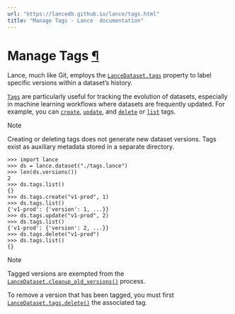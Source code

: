 ```yaml
---
url: "https://lancedb.github.io/lance/tags.html"
title: "Manage Tags - Lance  documentation"
---
```


# Manage Tags [¶](https://lancedb.github.io/lance/tags.html\#manage-tags "Link to this heading")

Lance, much like Git, employs the [`LanceDataset.tags`](https://lancedb.github.io/lance/api/python/LanceDataset.tags.html "lance.LanceDataset.tags — Tag management for the dataset.")
property to label specific versions within a dataset’s history.

[`Tags`](https://lancedb.github.io/lance/api/py_modules.html#lance.dataset.Tags "lance.dataset.Tags — Dataset tag manager.") are particularly useful for tracking the evolution of datasets,
especially in machine learning workflows where datasets are frequently updated.
For example, you can [`create`](https://lancedb.github.io/lance/api/py_modules.html#lance.dataset.Tags.create "lance.dataset.Tags.create — Create a tag for a given dataset version."), [`update`](https://lancedb.github.io/lance/api/py_modules.html#lance.dataset.Tags.update "lance.dataset.Tags.update — Update tag to a new version."),
and [`delete`](https://lancedb.github.io/lance/api/py_modules.html#lance.dataset.Tags.delete "lance.dataset.Tags.delete — Delete tag from the dataset.") or [`list`](https://lancedb.github.io/lance/api/py_modules.html#lance.dataset.Tags.list "lance.dataset.Tags.list — List all dataset tags.") tags.

Note

Creating or deleting tags does not generate new dataset versions.
Tags exist as auxiliary metadata stored in a separate directory.

```
>>> import lance
>>> ds = lance.dataset("./tags.lance")
>>> len(ds.versions())
2
>>> ds.tags.list()
{}
>>> ds.tags.create("v1-prod", 1)
>>> ds.tags.list()
{'v1-prod': {'version': 1, ...}}
>>> ds.tags.update("v1-prod", 2)
>>> ds.tags.list()
{'v1-prod': {'version': 2, ...}}
>>> ds.tags.delete("v1-prod")
>>> ds.tags.list()
{}

```

Note

Tagged versions are exempted from the [`LanceDataset.cleanup_old_versions()`](https://lancedb.github.io/lance/api/python/LanceDataset.cleanup_old_versions.html "lance.LanceDataset.cleanup_old_versions — Cleans up old versions of the dataset.")
process.

To remove a version that has been tagged, you must first [`LanceDataset.tags.delete()`](https://lancedb.github.io/lance/api/py_modules.html#lance.dataset.Tags.delete "lance.dataset.Tags.delete — Delete tag from the dataset.")
the associated tag.